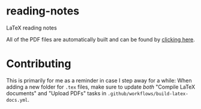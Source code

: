 # reading-notes
LaTeX reading notes

All of the PDF files are automatically built and can be found by [clicking here](https://nightly.link/hinsley/reading-notes/workflows/build-latex-docs/main/PDFs.zip).

# Contributing
This is primarily for me as a reminder in case I step away for a while: When adding a new folder for `.tex` files, make sure to update *both* "Compile LaTeX documents" and "Upload PDFs" tasks in `.github/workflows/build-latex-docs.yml`.
